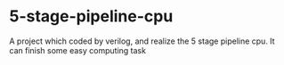 # 5-stage-pipeline-cpu
A project which coded by verilog, and realize the 5 stage pipeline cpu. It can finish some easy computing task

